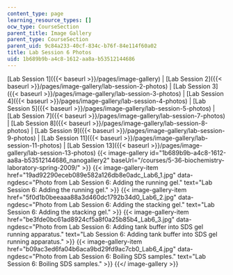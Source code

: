 ```yaml
---
content_type: page
learning_resource_types: []
ocw_type: CourseSection
parent_title: Image Gallery
parent_type: CourseSection
parent_uid: 9c84a233-40cf-834c-b76f-84e114f60a02
title: Lab Session 6 Photos
uid: 1b689b9b-a4c8-1612-aa8a-b53512144686
---
```


[Lab Session 1]({{< baseurl >}}/pages/image-gallery) | [Lab Session 2]({{< baseurl >}}/pages/image-gallery/lab-session-2-photos) | [Lab Session 3]({{< baseurl >}}/pages/image-gallery/lab-session-3-photos) | [Lab Session 4]({{< baseurl >}}/pages/image-gallery/lab-session-4-photos) | [Lab Session 5]({{< baseurl >}}/pages/image-gallery/lab-session-5-photos) | [Lab Session 7]({{< baseurl >}}/pages/image-gallery/lab-session-7-photos) | [Lab Session 8]({{< baseurl >}}/pages/image-gallery/lab-session-8-photos) | [Lab Session 9]({{< baseurl >}}/pages/image-gallery/lab-session-9-photos) | [Lab Session 11]({{< baseurl >}}/pages/image-gallery/lab-session-11-photos) | [Lab Session 13]({{< baseurl >}}/pages/image-gallery/lab-session-13-photos)
{{< image-gallery id="1b689b9b-a4c8-1612-aa8a-b53512144686_nanogallery2" baseUrl="/courses/5-36-biochemistry-laboratory-spring-2009/" >}}
{{< image-gallery-item href="19ad92290eceb089e582a126db8e0adc_Lab6_1.jpg" data-ngdesc="Photo from Lab Session 6: Adding the running gel." text="Lab Session 6: Adding the running gel." >}}
{{< image-gallery-item href="5f0d1b0beeaaa88a3d460dc1792b34d0_Lab6_2.jpg" data-ngdesc="Photo from Lab Session 6: Adding the stacking gel." text="Lab Session 6: Adding the stacking gel." >}}
{{< image-gallery-item href="be3fde0bc61ad8924cf5a8f0a25b85b4_Lab6_3.jpg" data-ngdesc="Photo from Lab Session 6: Adding tank buffer into SDS gel running apparatus." text="Lab Session 6: Adding tank buffer into SDS gel running apparatus." >}}
{{< image-gallery-item href="b09ac3ed6fa04b6aca9bd29fd9ac7cb0_Lab6_4.jpg" data-ngdesc="Photo from Lab Session 6: Boiling SDS samples." text="Lab Session 6: Boiling SDS samples." >}}
{{</ image-gallery >}}